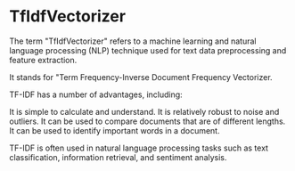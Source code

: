# TfIdfVectorizer
The term "TfIdfVectorizer" refers to a machine learning and natural language processing (NLP) technique used for text data preprocessing and feature extraction.

It stands for "Term Frequency-Inverse Document Frequency Vectorizer.

TF-IDF has a number of advantages, including:

It is simple to calculate and understand. It is relatively robust to noise and outliers. It can be used to compare documents that are of different lengths. It can be used to identify important words in a document.

TF-IDF is often used in natural language processing tasks such as text classification, information retrieval, and sentiment analysis.
